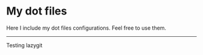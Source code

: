 # My dot files
Here I include my dot files configurations.
Feel free to use them.

---

Testing lazygit
